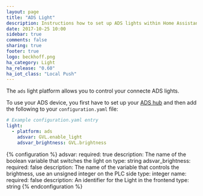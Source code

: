 ```yaml
---
layout: page
title: "ADS Light"
description: Instructions how to set up ADS lights within Home Assistant
date: 2017-10-25 10:00
sidebar: true
comments: false
sharing: true
footer: true
logo: beckhoff.png
ha_category: Light
ha_release: "0.60"
ha_iot_class: "Local Push"
---
```


The `ads` light platform allows you to control your connecte ADS lights.

To use your ADS device, you first have to set up your [ADS hub](/components/ads/) and then add the following to your `configuration.yaml`
file:

```yaml
# Example configuration.yaml entry
light:
  - platform: ads
    adsvar: GVL.enable_light
    adsvar_brightness: GVL.brightness
```

{% configuration %}
  adsvar:
    required: true
    description: The name of the boolean variable that switches the light on
    type: string
  adsvar_brightness:
    required: false
    description: The name of the variable that controls the brightness, use an unsigned integer on the PLC side
    type: integer
  name:
    required: false
    description: An identifier for the Light in the frontend
    type: string
{% endconfiguration %}
